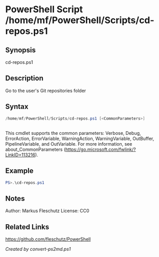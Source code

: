 # PowerShell Script /home/mf/PowerShell/Scripts/cd-repos.ps1

## Synopsis
cd-repos.ps1

## Description
Go to the user's Git repositories folder

## Syntax
```powershell
/home/mf/PowerShell/Scripts/cd-repos.ps1 [<CommonParameters>]
```
## <CommonParameters>
This cmdlet supports the common parameters: Verbose, Debug, ErrorAction, ErrorVariable, WarningAction, WarningVariable, OutBuffer, PipelineVariable, and OutVariable. For more information, see about_CommonParameters (https://go.microsoft.com/fwlink/?LinkID=113216).

## Example
```powershell
PS>.\cd-repos.ps1
```


## Notes
Author:  Markus Fleschutz
License: CC0

## Related Links
https://github.com/fleschutz/PowerShell

*Created by convert-ps2md.ps1*
